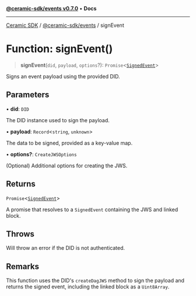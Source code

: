 [**@ceramic-sdk/events v0.7.0**](../README.md) • **Docs**

***

[Ceramic SDK](../../../README.md) / [@ceramic-sdk/events](../README.md) / signEvent

# Function: signEvent()

> **signEvent**(`did`, `payload`, `options`?): `Promise`\<[`SignedEvent`](../type-aliases/SignedEvent.md)\>

Signs an event payload using the provided DID.

## Parameters

• **did**: `DID`

The DID instance used to sign the payload.

• **payload**: `Record`\<`string`, `unknown`\>

The data to be signed, provided as a key-value map.

• **options?**: `CreateJWSOptions`

(Optional) Additional options for creating the JWS.

## Returns

`Promise`\<[`SignedEvent`](../type-aliases/SignedEvent.md)\>

A promise that resolves to a `SignedEvent` containing the JWS and linked block.

## Throws

Will throw an error if the DID is not authenticated.

## Remarks

This function uses the DID's `createDagJWS` method to sign the payload and
returns the signed event, including the linked block as a `Uint8Array`.
